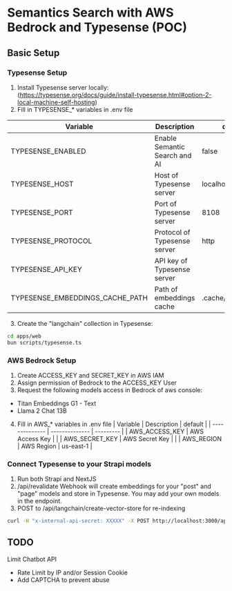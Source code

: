 # Semantics Search with AWS Bedrock and Typesense (POC)

## Basic Setup

### Typesense Setup

1. Install Typesense server locally: (https://typesense.org/docs/guide/install-typesense.html#option-2-local-machine-self-hosting)
2. Fill in TYPESENSE\_\* variables in .env file

| Variable                        | Description                   | default           |
| ------------------------------- | ----------------------------- | ----------------- |
| TYPESENSE_ENABLED               | Enable Semantic Search and AI | false             |
| TYPESENSE_HOST                  | Host of Typesense server      | localhost         |
| TYPESENSE_PORT                  | Port of Typesense server      | 8108              |
| TYPESENSE_PROTOCOL              | Protocol of Typesense server  | http              |
| TYPESENSE_API_KEY               | API key of Typesense server   |                   |
| TYPESENSE_EMBEDDINGS_CACHE_PATH | Path of embeddings cache      | .cache/embeddings |

3. Create the "langchain" collection in Typesense:

```bash
cd apps/web
bun scripts/typesense.ts
```

### AWS Bedrock Setup

1. Create ACCESS_KEY and SECRET_KEY in AWS IAM
2. Assign permission of Bedrock to the ACCESS_KEY User
3. Request the following models access in Bedrock of aws console:

- Titan Embeddings G1 - Text
- Llama 2 Chat 13B

4. Fill in AWS\_\* variables in .env file
   | Variable | Description | default |
   | -------------- | -------------- | --------- |
   | AWS_ACCESS_KEY | AWS Access Key | |
   | AWS_SECRET_KEY | AWS Secret Key | |
   | AWS_REGION | AWS Region | us-east-1 |

### Connect Typesense to your Strapi models

1. Run both Strapi and NextJS
2. /api/revalidate Webhook will create embeddings for your "post" and "page" models and store in Typesense. You may add your own models in the endpoint.
3. POST to /api/langchain/create-vector-store for re-indexing

```bash
curl -H "x-internal-api-secret: XXXXX" -X POST http://localhost:3000/api/langchain/create-vector-store
```

## TODO

Limit Chatbot API

- Rate Limit by IP and/or Session Cookie
- Add CAPTCHA to prevent abuse

